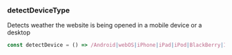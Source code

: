 ### detectDeviceType

Detects weather the website is being opened in a mobile device or a desktop

```js
const detectDevice = () => /Android|webOS|iPhone|iPad|iPod|BlackBerry|IEMobile|Opera Mini/i.test(navigator.userAgent) ? "Mobile" : "Desktop";
```